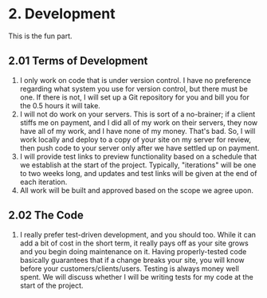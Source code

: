 # 2. Development

This is the fun part.

## 2.01 Terms of Development

1. I only work on code that is under version control. I have no preference
   regarding what system you use for version control, but there must be one. If
   there is not, I will set up a Git repository for you and bill you for the
   0.5 hours it will take.
2. I will not do work on your servers. This is sort of a no-brainer; if
   a client stiffs me on payment, and I did all of my work on their servers,
   they now have all of my work, and I have none of my money. That's bad. So,
   I will work locally and deploy to a copy of your site on my server for
   review, then push code to your server only after we have settled up on
   payment.
3. I will provide test links to preview functionality based on a schedule that
   we establish at the start of the project. Typically, "iterations" will be
   one to two weeks long, and updates and test links will be given at the end
   of each iteration.
4. All work will be built and approved based on the scope we agree upon.

## 2.02 The Code

1. I really prefer test-driven development, and you should too. While it can
   add a bit of cost in the short term, it really pays off as your site grows
   and you begin doing maintenance on it. Having properly-tested code basically
   guarantees that if a change breaks your site, you will know before your
   customers/clients/users. Testing is always money well spent. We will discuss
   whether I will be writing tests for my code at the start of the project.

